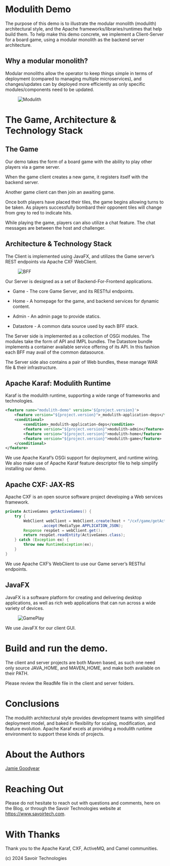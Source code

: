 # Modulith Demo

The purpose of this demo is to illustrate the modular monolith
(modulith) architectural style, and the Apache
frameworks/libraries/runtimes that help build them. To help make this
demo concrete, we implement a Client-Server for a board game, using a
modular monolith as the backend server architecture.

## Why a modular monolith?

Modular monoliths allow the operator to keep things simple in terms of
deployment (compared to managing multiple microservices), and
changes/updates can by deployed more efficiently as only specific
modules/components need to be updated.

<figure>
<img src="./assets/images/ModulithDiagram.png" alt="Modulith" />
</figure>

# The Game, Architecture & Technology Stack

## The Game

Our demo takes the form of a board game with the ability to play other
players via a game server.

When the game client creates a new game, it registers itself with the
backend server.

Another game client can then join an awaiting game.

Once both players have placed their tiles, the game begins allowing
turns to be taken. As players successfully bombard their opponent tiles
will change from grey to red to indicate hits.

While playing the game, players can also utilize a chat feature. The
chat messages are between the host and challenger.

## Architecture & Technology Stack

The Client is implemented using JavaFX, and utilizes the Game server’s
REST endpoints via Apache CXF WebClient.

<figure>
<img src="./assets/images/BFF.png" alt="BFF" />
</figure>

Our Server is designed as a set of Backend-For-Frontend applications.

- Game - The core Game Server, and its RESTful endpoints.

- Home - A homepage for the game, and backend services for dynamic
  content.

- Admin - An admin page to provide statics.

- Datastore - A common data source used by each BFF stack.

The Server side is implemented as a collection of OSGi modules. The
modules take the form of API and IMPL bundles. The Datastore bundle
implements a container available service offering of its API. In this
fashion each BFF may avail of the common datasource.

The Server side also contains a pair of Web bundles, these manage WAR
file & their infrastructure.

## Apache Karaf: Modulith Runtime

Karaf is the modulith runtime, supporting a wide range of frameworks and
technologies.

``` xml
<feature name="modulith-demo" version='${project.version}'>
    <feature version="${project.version}">_modulith-application-deps</feature>
    <conditional>
        <condition>_modulith-application-deps</condition>
        <feature version="${project.version}">modulith-admin</feature>
        <feature version="${project.version}">modulith-home</feature>
        <feature version="${project.version}">modulith-game</feature>
    </conditional>
</feature>
```

We use Apache Karaf’s OSGi support for deployment, and runtime wiring.
We also make use of Apache Karaf feature descriptor file to help
simplify installing our demo.

## Apache CXF: JAX-RS

Apache CXF is an open source software project developing a Web services
framework.

``` java
private ActiveGames getActiveGames() {
    try {
        WebClient webClient = WebClient.create(host + "/cxf/game/getActiveGames")
                .accept(MediaType.APPLICATION_JSON);
        Response respGet = webClient.get();
        return respGet.readEntity(ActiveGames.class);
    } catch (Exception ex) {
        throw new RuntimeException(ex);
    }
}
```

We use Apache CXF’s WebClient to use our Game server’s RESTful
endpoints.

## JavaFX

JavaFX is a software platform for creating and delivering desktop
applications, as well as rich web applications that can run across a
wide variety of devices.

<figure>
<img src="./assets/images/GamePlay.png" alt="GamePlay" />
</figure>

We use JavaFX for our client GUI.

# Build and run the demo.

The client and server projects are both Maven based, as such one need
only source JAVA_HOME, and MAVEN_HOME, and make both available on their
PATH.

Please review the ReadMe file in the client and server folders.

# Conclusions

The modulith architectural style provides development teams with
simplified deployment model, and baked in flexibility for scaling,
modification, and feature evolution. Apache Karaf excels at providing a
modulith runtime environment to support these kinds of projects.

# About the Authors

[Jamie
Goodyear](https://github.com/savoirtech/blogs/blob/main/authors/JamieGoodyear.md)

# Reaching Out

Please do not hesitate to reach out with questions and comments, here on
the Blog, or through the Savoir Technologies website at
<https://www.savoirtech.com>.

# With Thanks

Thank you to the Apache Karaf, CXF, ActiveMQ, and Camel communities.

\(c\) 2024 Savoir Technologies
